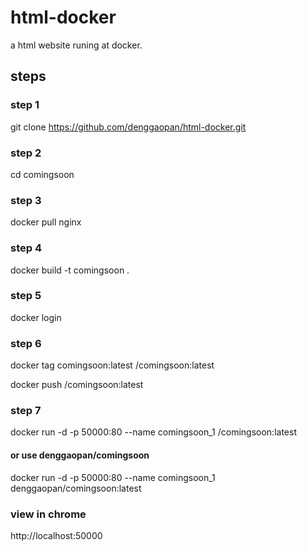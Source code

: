 # html-docker

a html website runing at docker.

## steps
### step 1

git clone https://github.com/denggaopan/html-docker.git

### step 2

cd comingsoon

### step 3

docker pull nginx

### step 4

docker build -t comingsoon .

### step 5

docker login

### step 6

docker tag comingsoon:latest <yourname>/comingsoon:latest

docker push <yourname>/comingsoon:latest

### step 7

docker run -d -p 50000:80 --name comingsoon_1 <yourname>/comingsoon:latest
  

#### or use denggaopan/comingsoon

docker run -d -p 50000:80 --name comingsoon_1 denggaopan/comingsoon:latest
  

### view in chrome

http://localhost:50000


